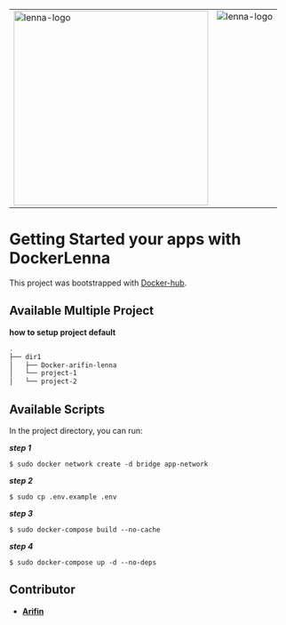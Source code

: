 <table>
  <tr>
    <td valign="top"><img src="https://lenna.ai/wp-content/uploads/2023/02/logo-lenna-1-1-gambar-01.png" alt="lenna-logo" width="350"></td>
    <td valign="top"><img src="https://w7.pngwing.com/pngs/219/411/png-transparent-docker-logo-kubernetes-microservices-cloud-computing-dockers-logo-text-logo-cloud-computing-thumbnail.png" alt="lenna-logo"></td>
  </tr>
</table>


# Getting Started your apps with DockerLenna

This project was bootstrapped with [Docker-hub](https://hub.docker.com).

## Available Multiple Project
**how to setup project default**
```bash
.
├── dir1
│   ├── Docker-arifin-lenna
│   └── project-1
│   └── project-2
```
## Available Scripts

In the project directory, you can run:

***step 1***
```
$ sudo docker network create -d bridge app-network
```

***step 2***
```
$ sudo cp .env.example .env
```

***step 3***
```
$ sudo docker-compose build --no-cache
```

***step 4***
```
$ sudo docker-compose up -d --no-deps
```

## Contributor

- **[Arifin](https://mail.google.com/mail/u/0/?tf=cm&fs=1&to=arifingdr@gmail.com)**
